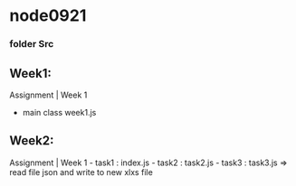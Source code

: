 # node0921
### folder Src
## Week1:
  
  Assignment | Week 1
  - main class week1.js

## Week2:
  
  Assignment | Week 1 
    - task1 : index.js
    - task2 : task2.js
    - task3 : task3.js => read file json and write to new xlxs file
